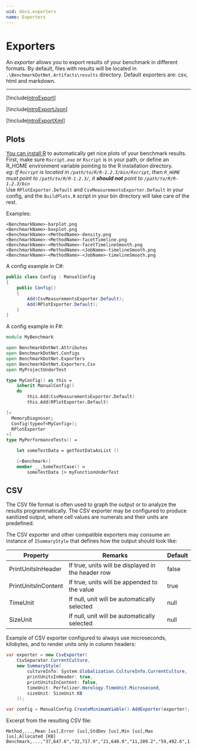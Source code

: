 ```yaml
---
uid: docs.exporters
name: Exporters
---
```


# Exporters

An *exporter* allows you to export results of your benchmark in different formats.
By default, files with results will be located in 
`.\BenchmarkDotNet.Artifacts\results` directory. Default exporters are: csv, html and markdown.

---

[!include[IntroExport](../samples/IntroExport.md)]

[!include[IntroExportJson](../samples/IntroExportJson.md)]

[!include[IntroExportXml](../samples/IntroExportXml.md)]


## Plots

[You can install R](https://www.r-project.org/) to automatically get nice plots of your benchmark results.
First, make sure `Rscript.exe` or `Rscript` is in your path,
  or define an R_HOME environment variable pointing to the R installation directory.  
_eg: If `Rscript` is located in `/path/to/R/R-1.2.3/bin/Rscript`, then `R_HOME` must point to `/path/to/R/R-1.2.3/`, it **should not** point to `/path/to/R/R-1.2.3/bin`_  
Use `RPlotExporter.Default` and `CsvMeasurementsExporter.Default` in your config,
  and the `BuildPlots.R` script in your bin directory will take care of the rest.

Examples:

```
<BenchmarkName>-barplot.png
<BenchmarkName>-boxplot.png
<BenchmarkName>-<MethodName>-density.png
<BenchmarkName>-<MethodName>-facetTimeline.png
<BenchmarkName>-<MethodName>-facetTimelineSmooth.png
<BenchmarkName>-<MethodName>-<JobName>-timelineSmooth.png
<BenchmarkName>-<MethodName>-<JobName>-timelineSmooth.png
```

A config example in C#:

```cs
public class Config : ManualConfig
{
    public Config()
    {
        Add(CsvMeasurementsExporter.Default);
        Add(RPlotExporter.Default);
    }
}
```

A config example in F#:

```fs
module MyBenchmark

open BenchmarkDotNet.Attributes
open BenchmarkDotNet.Configs
open BenchmarkDotNet.Exporters
open BenchmarkDotNet.Exporters.Csv
open MyProjectUnderTest

type MyConfig() as this =
    inherit ManualConfig()
    do
        this.Add(CsvMeasurementsExporter.Default)
        this.Add(RPlotExporter.Default)

[<
  MemoryDiagnoser; 
  Config(typeof<MyConfig>);
  RPlotExporter
>]
type MyPerformanceTests() =

    let someTestData = getTestDataAsList ()

    [<Benchmark>]
    member __.SomeTestCase() = 
        someTestData |> myFunctionUnderTest
```

## CSV

The CSV file format is often used to graph the output or to analyze the results programmatically. The CSV exporter may be configured to produce sanitized output, where cell values are numerals and their units are predefined.

The CSV exporter and other compatible exporters may consume an instance of `ISummaryStyle` that defines how the output should look like:

| Property            | Remarks                                            | Default |
| ------------------- | -------------------------------------------------- | ------- |
| PrintUnitsInHeader  | If true, units will be displayed in the header row | false   |
| PrintUnitsInContent | If true, units will be appended to the value       | true    |
| TimeUnit            | If null, unit will be automatically selected       | null    |
| SizeUnit            | If null, unit will be automatically selected       | null    |

Example of CSV exporter configured to always use microseconds, kilobytes, and to render units only in column headers:

```cs
var exporter = new CsvExporter(
    CsvSeparator.CurrentCulture,
    new SummaryStyle(
        cultureInfo: System.Globalization.CultureInfo.CurrentCulture,
        printUnitsInHeader: true,
        printUnitsInContent: false,
        timeUnit: Perfolizer.Horology.TimeUnit.Microsecond,
        sizeUnit: SizeUnit.KB
    ));

var config = ManualConfig.CreateMinimumViable().AddExporter(exporter);
```

Excerpt from the resulting CSV file:

```
Method,...,Mean [us],Error [us],StdDev [us],Min [us],Max [us],Allocated [KB]
Benchmark,...,"37,647.6","32,717.9","21,640.9","11,209.2","59,492.6",1.58
```